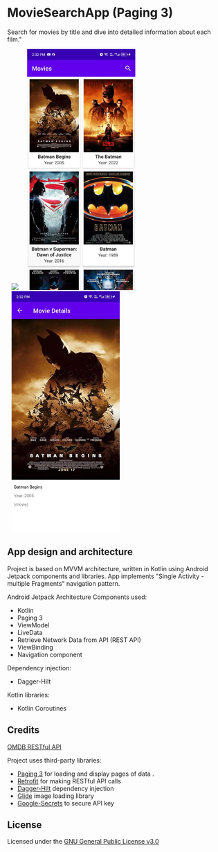 # MovieSearchApp (Paging 3)

Search for movies by title and dive into detailed information about each film."


<img src="screenshots/demo.gif" width="250" hspace="10"><img src="screenshots/pic1.jpeg" width="250" hspace="10"><img src="screenshots/pic2.jpeg" width="250" hspace="10">



## App design and architecture
Project is based on MVVM architecture,  written in Kotlin using Android Jetpack components and libraries.
App implements "Single Activity - multiple Fragments" navigation pattern.



Android Jetpack Architecture Components used:
- Kotlin
- Paging 3
- ViewModel
- LiveData
- Retrieve Network Data from API (REST API)
- ViewBinding
- Navigation component

Dependency injection:
- Dagger-Hilt

Kotlin libraries:
- Kotlin Coroutines


## Credits
[OMDB RESTful API](https://www.omdbapi.com/)

Project uses third-party libraries:
- [Paging 3](https://developer.android.com/topic/libraries/architecture/paging/v3-overview) for loading and display pages of data .
- [Retrofit](https://github.com/square/retrofit) for making RESTful API calls
- [Dagger-Hilt](https://developer.android.com/training/dependency-injection/hilt-android) dependency injection
- [Glide](https://github.com/bumptech/glide) image loading library
- [Google-Secrets](https://developers.google.com/maps/documentation/android-sdk/secrets-gradle-plugin) to secure API key


## License
Licensed under the [GNU General Public License v3.0](LICENSE)
